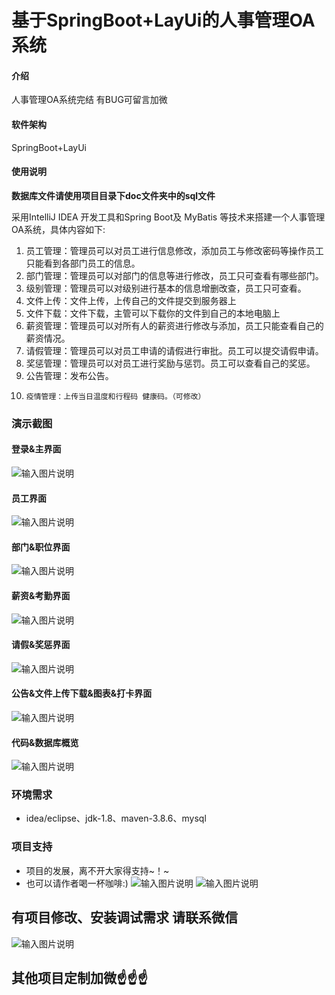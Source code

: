 # 基于SpringBoot+LayUi的人事管理OA系统

#### 介绍
人事管理OA系统完结
有BUG可留言加微

#### 软件架构
SpringBoot+LayUi

#### 使用说明
 **数据库文件请使用项目目录下doc文件夹中的sql文件** 

采用IntelliJ IDEA 开发工具和Spring Boot及 MyBatis 等技术来搭建一个人事管理OA系统，具体内容如下:
1.	员工管理：管理员可以对员工进行信息修改，添加员工与修改密码等操作员工只能看到各部门员工的信息。
2.	部门管理：管理员可以对部门的信息等进行修改，员工只可查看有哪些部门。
3.	级别管理：管理员可以对级别进行基本的信息增删改查，员工只可查看。
4.	文件上传：文件上传，上传自己的文件提交到服务器上
5.	文件下载：文件下载，主管可以下载你的文件到自己的本地电脑上
6.	薪资管理：管理员可以对所有人的薪资进行修改与添加，员工只能查看自己的薪资情况。
7.	请假管理：管理员可以对员工申请的请假进行审批。员工可以提交请假申请。
8.	奖惩管理：管理员可以对员工进行奖励与惩罚。员工可以查看自己的奖惩。
9.	公告管理：发布公告。
10.     疫情管理：上传当日温度和行程码 健康码。（可修改）

### 演示截图
#### 登录&主界面
![输入图片说明](photo/a.gif)

#### 员工界面
![输入图片说明](photo/b.gif)

#### 部门&职位界面
![输入图片说明](photo/c.gif)

#### 薪资&考勤界面
![输入图片说明](photo/d.gif)

#### 请假&奖惩界面
![输入图片说明](photo/e.gif)

#### 公告&文件上传下载&图表&打卡界面
![输入图片说明](photo/f.gif)

#### 代码&数据库概览
![输入图片说明](photo/g.gif)

### 环境需求
- idea/eclipse、jdk-1.8、maven-3.8.6、mysql

### 项目支持
- 项目的发展，离不开大家得支持~！~
- 也可以请作者喝一杯咖啡:)
![输入图片说明](photo/%E5%BE%AE%E4%BF%A1.png)
![输入图片说明](photo/%E6%94%AF%E4%BB%98%E5%AE%9D.png)

## 有项目修改、安装调试需求 请联系微信
![输入图片说明](photo/WeChat.jpg)

## 其他项目定制加微☝☝☝




